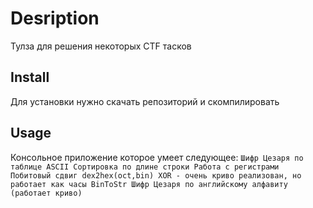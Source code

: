 # Desription
 Тулза для решения некоторых CTF тасков
 
 ## Install
 Для установки нужно скачать репозиторий и скомпилировать
 
 ## Usage
 Консольное приложение которое умеет следующее:
 `
 Шифр Цезаря по таблице ASCII
 Сортировка по длине строки
 Работа с регистрами 
 Побитовый сдвиг
 dex2hex(oct,bin)
 XOR - очень криво реализован, но работает как часы
 BinToStr
 Шифр Цезаря по английскому алфавиту (работает криво)
 `
